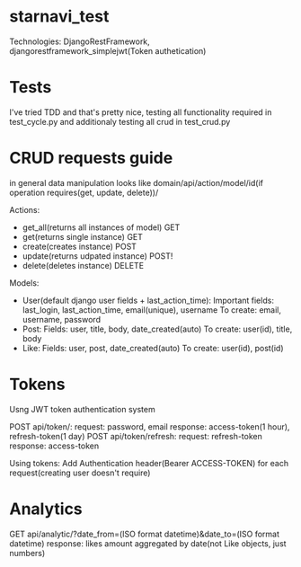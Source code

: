 # starnavi_test

Technologies: DjangoRestFramework, djangorestframework_simplejwt(Token authetication)

# Tests

I've tried TDD and that's pretty nice, testing all functionality required in test_cycle.py and additionaly testing all crud in test_crud.py

# CRUD requests guide

in general data manipulation looks like
domain/api/action/model/id(if operation requires(get, update, delete))/

Actions:
  - get_all(returns all instances of model) GET
  - get(returns single instance) GET
  - create(creates instance) POST
  - update(returns udpated instance) POST!
  - delete(deletes instance) DELETE
  
 Models:
  - User(default django user fields + last_action_time): 
    Important fields: last_login, last_action_time, email(unique), username
    To create: email, username, password
  - Post:
    Fields: user, title, body, date_created(auto)
    To create: user(id), title, body
  - Like:
    Fields: user, post, date_created(auto)
    To create: user(id), post(id)
    
# Tokens
Usng JWT token authentication system

POST api/token/:
  request: password, email 
  response: access-token(1 hour), refresh-token(1 day)
POST api/token/refresh:
  request: refresh-token
  response: access-token
  
Using tokens:
  Add Authentication header(Bearer ACCESS-TOKEN) for each request(creating user doesn't require)
  
# Analytics
GET api/analytic/?date_from=(ISO format datetime)&date_to=(ISO format datetime)
response: likes amount aggregated by date(not Like objects, just numbers)
